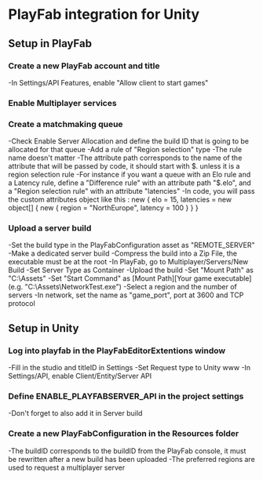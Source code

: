 # PlayFab integration for Unity

## Setup in PlayFab

### Create a new PlayFab account and title
-In Settings/API Features, enable "Allow client to start games"

### Enable Multiplayer services

### Create a matchmaking queue
-Check Enable Server Allocation and define the build ID that is going to be allocated for that queue
-Add a rule of "Region selection" type
-The rule name doesn't matter
-The attribute path corresponds to the name of the attribute that will be passed by code, it should start with $. unless it is a region selection rule 
-For instance if you want a queue with an Elo rule and a Latency rule, define a "Difference rule" with an attribute path "$.elo", and a "Region selection rule" with an attribute "latencies" 
-In code, you will pass the custom attributes object like this :
		new
                {
                    elo = 15,
                    latencies = new object[]
                    {
                        new
                        {
                            region = "NorthEurope",
                            latency = 100
                        }
                    }
                }

### Upload a server build
-Set the build type in the PlayFabConfiguration asset as "REMOTE_SERVER"
-Make a dedicated server build 
-Compress the build into a Zip File, the executable must be at the root
-In PlayFab, go to Multiplayer/Servers/New Build
-Set Server Type as Container
-Upload the build
-Set "Mount Path" as "C:\Assets"
-Set "Start Command" as [Mount Path]\[Your game executable] (e.g. "C:\Assets\NetworkTest.exe")
-Select a region and the number of servers
-In network, set the name as "game_port", port at 3600 and TCP protocol

## Setup in Unity

### Log into playfab in the PlayFabEditorExtentions window
-Fill in the studio and titleID in Settings
-Set Request type to Unity www
-In Settings/API, enable Client/Entity/Server API

### Define ENABLE_PLAYFABSERVER_API in the project settings
-Don't forget to also add it in Server build

### Create a new PlayFabConfiguration in the Resources folder
-The buildID corresponds to the buildID from the PlayFab console, it must be rewritten after a new build has been uploaded
-The preferred regions are used to request a multiplayer server